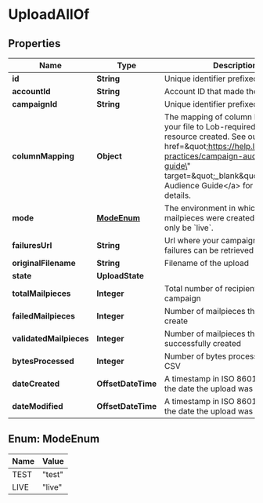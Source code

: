 

# UploadAllOf


## Properties

Name | Type | Description | Notes
------------ | ------------- | ------------- | -------------
**id** | **String** | Unique identifier prefixed with &#x60;upl_&#x60;. | 
**accountId** | **String** | Account ID that made the request | 
**campaignId** | **String** | Unique identifier prefixed with &#x60;cmp_&#x60;. | 
**columnMapping** | **Object** | The mapping of column headers in your file to Lob-required fields for the resource created. See our &lt;a href&#x3D;\&quot;https://help.lob.com/best-practices/campaign-audience-guide\&quot; target&#x3D;\&quot;_blank\&quot;&gt;Campaign Audience Guide&lt;/a&gt; for additional details. | 
**mode** | [**ModeEnum**](#ModeEnum) | The environment in which the mailpieces were created. Today, will only be &#x60;live&#x60;. | 
**failuresUrl** | **String** | Url where your campaign mailpiece failures can be retrieved |  [optional]
**originalFilename** | **String** | Filename of the upload |  [optional]
**state** | **UploadState** |  | 
**totalMailpieces** | **Integer** | Total number of recipients for the campaign | 
**failedMailpieces** | **Integer** | Number of mailpieces that failed to create | 
**validatedMailpieces** | **Integer** | Number of mailpieces that were successfully created | 
**bytesProcessed** | **Integer** | Number of bytes processed in your CSV | 
**dateCreated** | **OffsetDateTime** | A timestamp in ISO 8601 format of the date the upload was created | 
**dateModified** | **OffsetDateTime** | A timestamp in ISO 8601 format of the date the upload was last modified | 



## Enum: ModeEnum

Name | Value
---- | -----
TEST | &quot;test&quot;
LIVE | &quot;live&quot;



